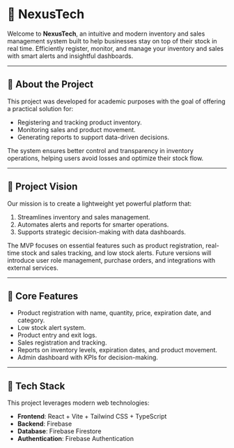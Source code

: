 # 🧾 NexusTech

Welcome to **NexusTech**, an intuitive and modern inventory and sales management system built to help businesses stay on top of their stock in real time. Efficiently register, monitor, and manage your inventory and sales with smart alerts and insightful dashboards.

---

## 📖 About the Project

This project was developed for academic purposes with the goal of offering a practical solution for:

- Registering and tracking product inventory.
- Monitoring sales and product movement.
- Generating reports to support data-driven decisions.

The system ensures better control and transparency in inventory operations, helping users avoid losses and optimize their stock flow.

---

## 🚀 Project Vision

Our mission is to create a lightweight yet powerful platform that:

1. Streamlines inventory and sales management.
2. Automates alerts and reports for smarter operations.
3. Supports strategic decision-making with data dashboards.

The MVP focuses on essential features such as product registration, real-time stock and sales tracking, and low stock alerts. Future versions will introduce user role management, purchase orders, and integrations with external services.

---

## 🧰 Core Features

- Product registration with name, quantity, price, expiration date, and category.
- Low stock alert system.
- Product entry and exit logs.
- Sales registration and tracking.
- Reports on inventory levels, expiration dates, and product movement.
- Admin dashboard with KPIs for decision-making.

---

## 🔧 Tech Stack

This project leverages modern web technologies:

- **Frontend**: React + Vite + Tailwind CSS + TypeScript  
- **Backend**: Firebase  
- **Database**: Firebase Firestore  
- **Authentication**: Firebase Authentication
  
